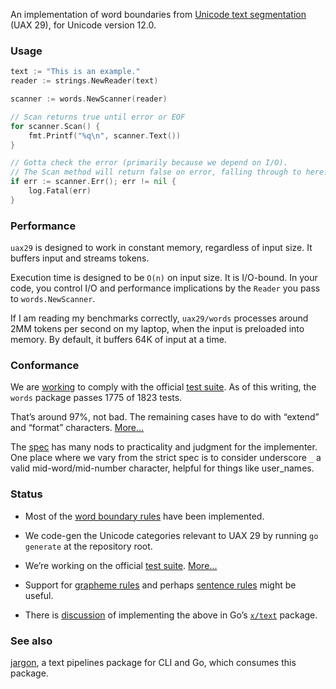An implementation of word boundaries from [Unicode text segmentation](https://unicode.org/reports/tr29/#Word_Boundaries) (UAX 29), for Unicode version 12.0.

### Usage

```go
text := "This is an example."
reader := strings.NewReader(text)

scanner := words.NewScanner(reader)

// Scan returns true until error or EOF
for scanner.Scan() {
	fmt.Printf("%q\n", scanner.Text())
}

// Gotta check the error (primarily because we depend on I/O).
// The Scan method will return false on error, falling through to here.
if err := scanner.Err(); err != nil {
	log.Fatal(err)
}
```

### Performance

`uax29` is designed to work in constant memory, regardless of input size. It buffers input and streams tokens.

Execution time is designed to be `O(n)` on input size. It is I/O-bound. In your code, you control I/O and performance implications by the `Reader` you pass to `words.NewScanner`.

If I am reading my benchmarks correctly, `uax29/words` processes around 2MM tokens per second on my laptop, when the input is preloaded into memory. By default, it buffers 64K of input at a time.

### Conformance

We are [working](https://github.com/clipperhouse/uax29/issues/1) to comply with the official [test suite](https://unicode.org/reports/tr41/tr41-26.html#Tests29). As of this writing, the `words` package passes 1775 of 1823 tests. 

That’s around 97%, not bad. The remaining cases have to do with “extend” and “format” characters. [More...](https://github.com/clipperhouse/uax29/issues/1)

The [spec](https://unicode.org/reports/tr29/#Word_Boundaries) has many nods to practicality and judgment for the implementer. One place where we vary from the strict spec is to consider underscore `_` a valid mid-word/mid-number character, helpful for things like user_names.

### Status

- Most of the [word boundary rules](https://unicode.org/reports/tr29/#Word_Boundaries) have been implemented.

- We code-gen the Unicode categories relevant to UAX 29 by running `go generate` at the repository root.

- We’re working on the official [test suite](https://unicode.org/reports/tr41/tr41-26.html#Tests29). [More...](https://github.com/clipperhouse/uax29/issues/1)

- Support for [grapheme rules](https://unicode.org/reports/tr29/#Grapheme_Cluster_Boundaries) and perhaps [sentence rules](https://unicode.org/reports/tr29/#Sentence_Boundaries) might be useful.

- There is [discussion](https://groups.google.com/d/msg/golang-nuts/_79vJ65KuXc/B_QgeU6rAgAJ) of implementing the above in Go’s [`x/text`](https://godoc.org/golang.org/x/text) package.

### See also

[jargon](https://github.com/clipperhouse/jargon), a text pipelines package for CLI and Go, which consumes this package.